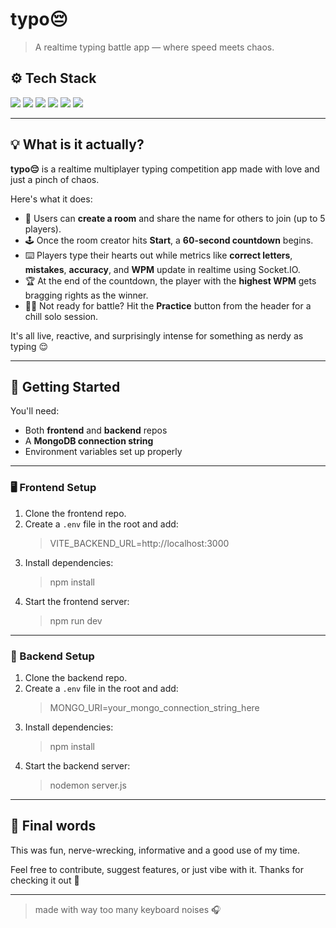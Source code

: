 # typo😔

> A realtime typing battle app — where speed meets chaos.

## ⚙️ Tech Stack

<p float="left">
  <img src="https://img.shields.io/badge/React-v18-61DAFB?logo=react&logoColor=white" />
  <img src="https://img.shields.io/badge/Express-v5-000000?logo=express&logoColor=white" />
  <img src="https://img.shields.io/badge/MongoDB-Mongoosev8-47A248?logo=mongodb&logoColor=white" />
  <img src="https://img.shields.io/badge/Node.js-v20-339933?logo=node.js&logoColor=white" />
  <img src="https://img.shields.io/badge/Tailwind%20CSS-v4-06B6D4?logo=tailwindcss&logoColor=white" />
  <img src="https://img.shields.io/badge/Socket.IO-v4-010101?logo=socket.io&logoColor=white" />
</p>

---

## 💡 What is it actually?

**typo😔** is a realtime multiplayer typing competition app made with love and just a pinch of chaos.

Here's what it does:
- 🧠 Users can **create a room** and share the name for others to join (up to 5 players).
- 🕹️ Once the room creator hits **Start**, a **60-second countdown** begins.
- ⌨️ Players type their hearts out while metrics like **correct letters**, **mistakes**, **accuracy**, and **WPM** update in realtime using Socket.IO.
- 🏆 At the end of the countdown, the player with the **highest WPM** gets bragging rights as the winner.
- 🧘‍♂️ Not ready for battle? Hit the **Practice** button from the header for a chill solo session.

It's all live, reactive, and surprisingly intense for something as nerdy as typing 😌

---

## 🚀 Getting Started

You'll need:
- Both **frontend** and **backend** repos
- A **MongoDB connection string**
- Environment variables set up properly

---

### 🖥️ Frontend Setup

1. Clone the frontend repo.
2. Create a `.env` file in the root and add:
   > VITE_BACKEND_URL=http://localhost:3000
3. Install dependencies:
   > npm install
4. Start the frontend server:
   > npm run dev
   
---

### 🔧 Backend Setup

1. Clone the backend repo.
2. Create a `.env` file in the root and add:
   > MONGO_URI=your_mongo_connection_string_here
3. Install dependencies:
   > npm install
4. Start the backend server:
   > nodemon server.js


---

## 🎉 Final words

This was fun, nerve-wrecking, informative and a good use of my time. 

Feel free to contribute, suggest features, or just vibe with it. Thanks for checking it out 💖

---

> made with way too many keyboard noises 🎧


